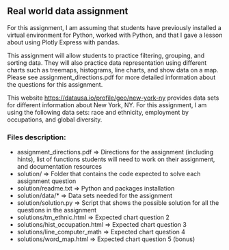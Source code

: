 ## Real world data assignment

For this assignment, I am assuming that students have previously installed a virtual environment for Python, worked with Python, and that I gave a lesson about using Plotly Express with pandas.

This assignment will allow students to practice filtering, grouping, and sorting data. They will also practice data representation using different charts such as treemaps, histograms, line charts, and show data on a map. Please see assignment_directions.pdf for more detailed information about the questions for this assignment.

This website https://datausa.io/profile/geo/new-york-ny provides data sets for different information about New York, NY. For this assignment, I am using the following data sets:
race and ethnicity, employment by occupations, and global diversity.


### Files description:

+ assignment_directions.pdf => Directions for the assignment (including hints), list of functions students will need to work on their assignment, and documentation resources
+ solution/ => Folder that contains the code expected to solve each assignment question
+ solution/readme.txt => Python and packages installation
+ solution/data/* => Data sets needed for the assignment
+ solution/solution.py => Script that shows the possible solution for all the questions in the assignment
+ solutions/tm_ethnic.html => Expected chart question 2
+ solutions/hist_occupation.html => Expected chart question 3
+ solutions/line_computer_math => Expected chart question 4
+ solutions/word_map.html => Expected chart question 5 (bonus)
